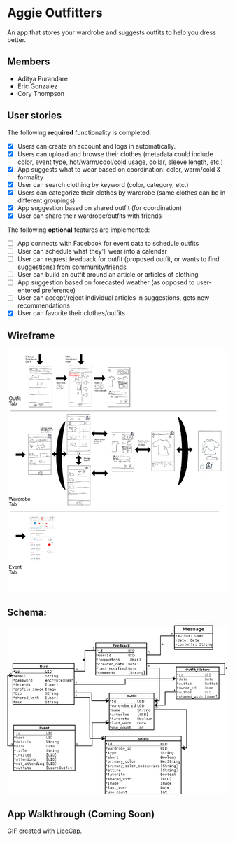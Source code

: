 # Aggie Outfitters

An app that stores your wardrobe and suggests outfits to help you dress better.

## Members

- Aditya Purandare
- Eric Gonzalez
- Cory Thompson

## User stories

The following **required** functionality is completed:
- [x] Users can create an account and logs in automatically.
- [x] Users can upload and browse their clothes (metadata could include color, event type, hot/warm/cool/cold usage, collar, sleeve length, etc.)
- [x] App suggests what to wear based on coordination: color, warm/cold & formality
- [x] User can search clothing by keyword (color, category, etc.)
- [x] Users can categorize their clothes by wardrobe (same clothes can be in different groupings)
- [x] App suggestion based on shared outfit (for coordination)
- [x] User can share their wardrobe/outfits with friends

The following **optional** features are implemented:
- [ ] App connects with Facebook for event data to schedule outfits
- [ ] User can schedule what they'll wear into a calendar
- [ ] User can request feedback for outfit (proposed outfit, or wants to find suggestions) from community/friends
- [ ] User can build an outfit around an article or articles of clothing
- [ ] App suggestion based on forecasted weather (as opposed to user-entered preference)
- [ ] User can accept/reject individual articles in suggestions, gets new recommendations
- [x] User can favorite their clothes/outfits

## Wireframe

![Alt text](/wireframes.png?raw=true "Wireframe")

## Schema:

![Alt text](/Schema.png?raw=true "Schema")

## App Walkthrough (Coming Soon)

GIF created with [LiceCap](http://www.cockos.com/licecap/).
